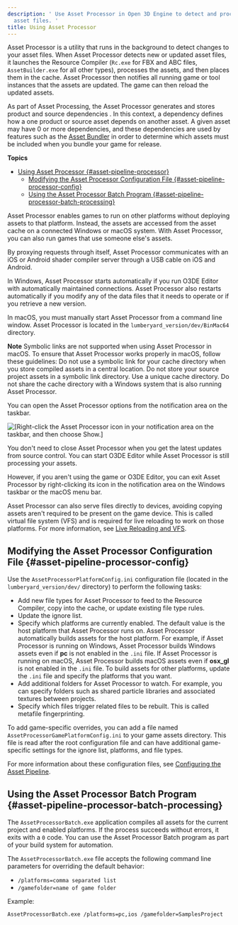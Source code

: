 ```yaml
---
description: ' Use Asset Processor in Open 3D Engine to detect and process new or modified
  asset files. '
title: Using Asset Processor
---
```


Asset Processor is a utility that runs in the background to detect changes to your asset files\. When Asset Processor detects new or updated asset files, it launches the Resource Compiler \(`Rc.exe` for FBX and ABC files, `AssetBuilder.exe` for all other types\), processes the assets, and then places them in the cache\. Asset Processor then notifies all running game or tool instances that the assets are updated\. The game can then reload the updated assets\.

As part of Asset Processing, the Asset Processor generates and stores product and source dependencies \. In this context, a dependency defines how a one product or source asset depends on another asset\. A given asset may have 0 or more dependencies, and these dependencies are used by features such as the [Asset Bundler](/docs/user-guide/features/packaging/asset-bundler/intro.md) in order to determine which assets must be included when you bundle your game for release\.

**Topics**
- [Using Asset Processor {#asset-pipeline-processor}](#using-asset-processor-asset-pipeline-processor)
  - [Modifying the Asset Processor Configuration File {#asset-pipeline-processor-config}](#modifying-the-asset-processor-configuration-file-asset-pipeline-processor-config)
  - [Using the Asset Processor Batch Program {#asset-pipeline-processor-batch-processing}](#using-the-asset-processor-batch-program-asset-pipeline-processor-batch-processing)

Asset Processor enables games to run on other platforms without deploying assets to that platform\. Instead, the assets are accessed from the asset cache on a connected Windows or macOS system\. With Asset Processor, you can also run games that use someone else's assets\.

By proxying requests through itself, Asset Processor communicates with an iOS or Android shader compiler server through a USB cable on iOS and Android\.

In Windows, Asset Processor starts automatically if you run O3DE Editor with automatically maintained connections\. Asset Processor also restarts automatically if you modify any of the data files that it needs to operate or if you retrieve a new version\.

In macOS, you must manually start Asset Processor from a command line window\. Asset Processor is located in the `lumberyard_version/dev/BinMac64` directory\.

**Note**
Symbolic links are not supported when using Asset Processor in macOS\. To ensure that Asset Processor works properly in macOS, follow these guidelines:
Do not use a symbolic link for your cache directory when you store compiled assets in a central location\.
Do not store your source project assets in a symbolic link directory\.
Use a unique cache directory\. Do not share the cache directory with a Windows system that is also running Asset Processor\.

 You can open the Asset Processor options from the notification area on the taskbar\.

![\[Right-click the Asset Processor icon in your notification area on the taskbar, and then choose Show.\]](/images/user-guide/assets/pipeline/asset-pipeline-processor-options.png)

You don't need to close Asset Processor when you get the latest updates from source control\. You can start O3DE Editor while Asset Processor is still processing your assets\.

However, if you aren't using the game or O3DE Editor, you can exit Asset Processor by right\-clicking its icon in the notification area on the Windows taskbar or the macOS menu bar\.

Asset Processor can also serve files directly to devices, avoiding copying assets aren't required to be present on the game device\. This is called virtual file system \(VFS\) and is required for live reloading to work on those platforms\. For more information, see [Live Reloading and VFS](/docs/user-guide/features/assets/live-reloading.md)\.

## Modifying the Asset Processor Configuration File {#asset-pipeline-processor-config}

Use the `AssetProcessorPlatformConfig.ini` configuration file \(located in the `lumberyard_version/dev/` directory\) to perform the following tasks:
+ Add new file types for Asset Processor to feed to the Resource Compiler, copy into the cache, or update existing file type rules\.
+ Update the ignore list\.
+ Specify which platforms are currently enabled\. The default value is the host platform that Asset Processor runs on\. Asset Processor automatically builds assets for the host platform\. For example, if Asset Processor is running on Windows, Asset Processor builds Windows assets even if **pc** is not enabled in the `.ini` file\. If Asset Processor is running on macOS, Asset Processor builds macOS assets even if **osx\_gl** is not enabled in the `.ini` file\. To build assets for other platforms, update the `.ini` file and specify the platforms that you want\.
+ Add additional folders for Asset Processor to watch\. For example, you can specify folders such as shared particle libraries and associated textures between projects\.
+ Specify which files trigger related files to be rebuilt\. This is called metafile fingerprinting\.

To add game\-specific overrides, you can add a file named `AssetProcessorGamePlatformConfig.ini` to your game assets directory\. This file is read after the root configuration file and can have additional game\-specific settings for the ignore list, platforms, and file types\.

For more information about these configuration files, see [Configuring the Asset Pipeline](/docs/user-guide/features/assets/configuring.md)\.

## Using the Asset Processor Batch Program {#asset-pipeline-processor-batch-processing}

The `AssetProcessorBatch.exe` application compiles all assets for the current project and enabled platforms\. If the process succeeds without errors, it exits with a `0` code\. You can use the Asset Processor Batch program as part of your build system for automation\.

The `AssetProcessorBatch.exe` file accepts the following command line parameters for overriding the default behavior:
+ `/platforms=comma separated list`
+ `/gamefolder=name of game folder`

Example:

`AssetProcessorBatch.exe /platforms=pc,ios /gamefolder=SamplesProject`